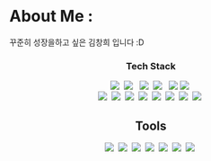 <!--![header](https://capsule-render.vercel.app/api?type=waving&&color=0:EEFF00,100:a82da8&height=200&width=100%&section=header&text=kalista00&fontSize=60)--><br>
 # About Me :
꾸준히 성장을하고 싶은 김창희 입니다 :D

<h3 align="center">Tech Stack</h3>

<p align="center">
  <img src="https://img.shields.io/badge/Java-007396?style=flat-square&logo=Java&logoColor=white"/></a>&nbsp 
  <img src="https://img.shields.io/badge/html5-%23E34F26.svg?style=flat&logo=html5&logoColor=white"/></a> &nbsp
  <img src="https://img.shields.io/badge/css-1572B6?style=flat-square&logo=css3&logoColor=white"/></a>&nbsp 
  <img src="https://img.shields.io/badge/javascript-%23323330.svg?style=flat&logo=javascript&logoColor=%23F7DF1E"/></a> &nbsp
  <img src="https://img.shields.io/badge/dart-0175C2?style=flat&logo=dart&logoColor=white">
   <img src="https://img.shields.io/badge/JSON-000000?style=flat-square&logo=JSON&logoColor=white"/></a>&nbsp 
  <br>
  <img src="https://img.shields.io/badge/spring-%236DB33F.svg?style=flat&logo=spring&logoColor=white"></a>&nbsp 
  <img src="https://img.shields.io/badge/Spring Boot-%236DB33F?style=flat&logo=Spring Boot&logoColor=white&"></a>&nbsp 
  <img src="https://img.shields.io/badge/oracle-F80000?style=flat&logo=oracle&logoColor=white"></a>&nbsp 
  <img src="https://img.shields.io/badge/apache tomcat-F8DC75?style=flat&logo=apachetomcat&logoColor=white"></a>&nbsp 
  <img src="https://img.shields.io/badge/flutter-02569B?style=flat&logo=flutter&logoColor=white"></a>&nbsp 
  <img src="https://img.shields.io/badge/R-276DC3?style=flat&logo=R&logoColor=white"></a>&nbsp 
  <img src="https://img.shields.io/badge/python-3776AB?style=flat&logo=python&logoColor=white"></a>&nbsp 
  <img src="https://img.shields.io/badge/bootstrap-7952B3?style=flat&logo=bootstrap&logoColor=white"></a>&nbsp 
  

</p>



<div align="center">
<h2>Tools</h2>
  <img src="https://img.shields.io/badge/github-181717.svg?style=flat&logo=github&logoColor=white"></a>&nbsp 
  <img src="https://img.shields.io/badge/git-F05032.svg?style=flat&logo=git&logoColor=white"></a>&nbsp 
  <img src="https://img.shields.io/badge/Eclipse-FE7A16.svg?style=flat&logo=Eclipse&logoColor=white"></a>&nbsp 
  <img src="https://img.shields.io/badge/Sourcetree-0052CC.svg?style=flat&logo=Sourcetree&logoColor=white"></a>&nbsp 
  <img src="https://img.shields.io/badge/androidstudio-3DDC84.svg?style=flat&logo=androidstudio&logoColor=white"></a>&nbsp 
  <img src="https://img.shields.io/badge/docker-2496ED.svg?style=flat&logo=docker&logoColor=white"></a>&nbsp 
  <img src="https://img.shields.io/badge/rstudio-75AADB.svg?style=flat&logo=rstudio&logoColor=white"></a>&nbsp 
</div>
